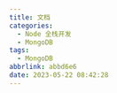 ```yaml
---
title: 文档
categories:
  - Node 全栈开发
  - MongoDB
tags:
  - MongoDB
abbrlink: abbd6e6
date: 2023-05-22 08:42:28
---
```

